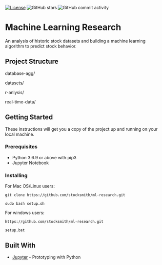 [![License](https://img.shields.io/badge/License-GPL%203.0-brightgreen.svg)](./LICENSE)
![GitHub stars](https://img.shields.io/github/stars/stocksmith/ml-research.svg)
![GitHub commit activity](https://img.shields.io/github/commit-activity/m/stocksmith/ml-research.svg?color=red)

# Machine Learning Research

An analysis of historic stock datasets and building a machine learning algorithm to predict stock behavior. 

## Project Structure 

database-agg/

datasets/


r-anlysis/

real-time-data/

## Getting Started

These instructions will get you a copy of the project up and running on your local machine.

### Prerequisites

* Python 3.6.9 or above with pip3
* Jupyter Notebook

### Installing

For Mac OS/Linux users:
```
git clone https://github.com/stocksmith/ml-research.git

sudo bash setup.sh
```

For windows users:
```
https://github.com/stocksmith/ml-research.git

setup.bat
```

## Built With

* [Jupyter](https://jupyter.org/) - Prototyping with Python
<!-- 
## Contributing

Please read [CONTRIBUTING.md](https://gist.github.com/PurpleBooth/b24679402957c63ec426) for details on our code of conduct, and the process for submitting pull requests to us. -->


<!-- 
## Acknowledgments

* Hat tip to anyone whose code was used
* Inspiration
* etc
 -->
